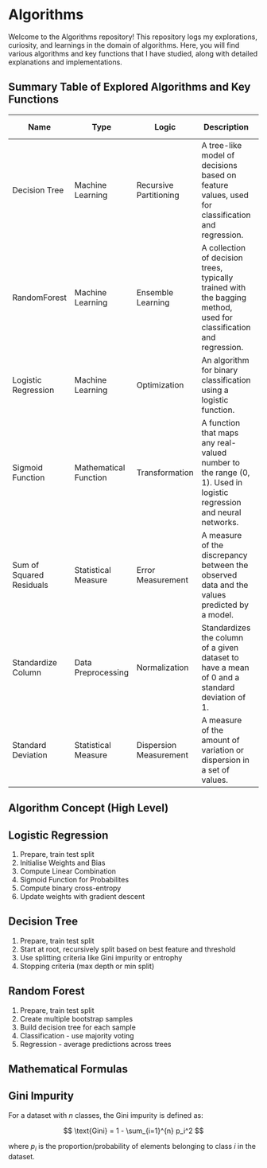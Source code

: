 # Algorithms

Welcome to the Algorithms repository! This repository logs my explorations, curiosity, and learnings in the domain of algorithms. Here, you will find various algorithms and key functions that I have studied, along with detailed explanations and implementations.

## Summary Table of Explored Algorithms and Key Functions

| Name                     | Type                  | Logic                 | Description                                                                 | Method                | Normalization Needed |
|--------------------------|-----------------------|-----------------------|-----------------------------------------------------------------------------|-----------------------|-----------------------|
| Decision Tree            | Machine Learning      | Recursive Partitioning| A tree-like model of decisions based on feature values, used for classification and regression. | Gini Impurity         | No                    |
| RandomForest             | Machine Learning      | Ensemble Learning     | A collection of decision trees, typically trained with the bagging method, used for classification and regression. | Majority Voting / Averaging | No                    |
| Logistic Regression      | Machine Learning      | Optimization          | An algorithm for binary classification using a logistic function.           | Gradient Descent      | Yes                   |
| Sigmoid Function         | Mathematical Function | Transformation        | A function that maps any real-valued number to the range (0, 1). Used in logistic regression and neural networks. | Mathematical Formula  | No                    |
| Sum of Squared Residuals | Statistical Measure   | Error Measurement     | A measure of the discrepancy between the observed data and the values predicted by a model. | Residual Calculation  | No                    |
| Standardize Column       | Data Preprocessing    | Normalization         | Standardizes the column of a given dataset to have a mean of 0 and a standard deviation of 1. | Feature Scaling       | Yes                   |
| Standard Deviation       | Statistical Measure   | Dispersion Measurement| A measure of the amount of variation or dispersion in a set of values.       | Square Root of Variance | No                    |



## Algorithm Concept (High Level)

## Logistic Regression
1. Prepare, train test split
2. Initialise Weights and Bias
3. Compute Linear Combination
4. Sigmoid Function for Probabilites
5. Compute binary cross-entropy
6. Update weights with gradient descent


## Decision Tree
1. Prepare, train test split
2. Start at root, recursively split based on best feature and threshold
3. Use splitting criteria like Gini impurity or entrophy
4. Stopping criteria (max depth or min split)


## Random Forest
1. Prepare, train test split
2. Create multiple bootstrap samples 
3. Build decision tree for each sample
4. Classification - use majority voting
5. Regression - average predictions across trees

## Mathematical Formulas 

## Gini Impurity
For a dataset with $n$ classes, the Gini impurity is defined as:

$$
\text{Gini} = 1 - \sum_{i=1}^{n} p_i^2
$$

where $p_i$ is the proportion/probability of elements belonging to class $i$ in the dataset.
